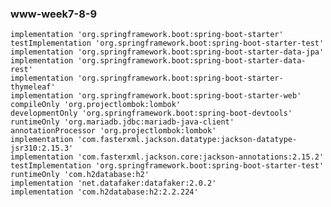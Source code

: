### www-week7-8-9
    implementation 'org.springframework.boot:spring-boot-starter'
    testImplementation 'org.springframework.boot:spring-boot-starter-test'
    implementation 'org.springframework.boot:spring-boot-starter-data-jpa'
    implementation 'org.springframework.boot:spring-boot-starter-data-rest'
    implementation 'org.springframework.boot:spring-boot-starter-thymeleaf'
    implementation 'org.springframework.boot:spring-boot-starter-web'
    compileOnly 'org.projectlombok:lombok'
    developmentOnly 'org.springframework.boot:spring-boot-devtools'
    runtimeOnly 'org.mariadb.jdbc:mariadb-java-client'
    annotationProcessor 'org.projectlombok:lombok'
    implementation 'com.fasterxml.jackson.datatype:jackson-datatype-jsr310:2.15.3'
    implementation 'com.fasterxml.jackson.core:jackson-annotations:2.15.2'
    testImplementation 'org.springframework.boot:spring-boot-starter-test'
    runtimeOnly 'com.h2database:h2'
    implementation 'net.datafaker:datafaker:2.0.2'
    implementation 'com.h2database:h2:2.2.224'
